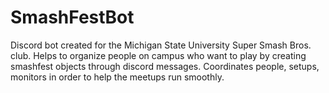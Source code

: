 # SmashFestBot

Discord bot created for the Michigan State University Super Smash Bros. club.
Helps to organize people on campus who want to play by creating smashfest objects through discord messages.
Coordinates people, setups, monitors in order to help the meetups run smoothly.

